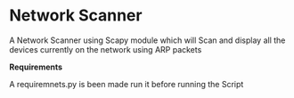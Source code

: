  # Network Scanner
 A Network Scanner using Scapy module which will Scan and display all the devices currently on the network using ARP packets
 
 **Requirements** 
 
 A requiremnets.py is been made run it before running the Script

